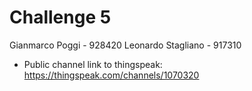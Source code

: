 # Challenge 5

Gianmarco Poggi - 928420
Leonardo Stagliano - 917310

- Public channel link to thingspeak: <a href="https://thingspeak.com/channels/1070320">https://thingspeak.com/channels/1070320</a>

